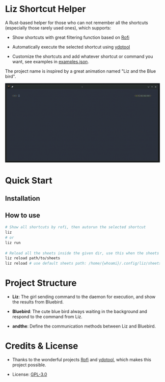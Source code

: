 # Liz Shortcut Helper

A Rust-based helper for those who can not remember all the shortcuts (especially those rarely used ones), which supports:

 - Show shortcuts with great filtering function based on [Rofi](https://github.com/davatorium/rofi/)

 - Automatically execute the selected shortcut using [ydotool](https://github.com/ReimuNotMoe/ydotool)

 - Customize the shortcuts and add whatever shortcut or command you want, see examples in [examples.json](./data/sheets/examples.json).

The project name is inspired by a great animation named "Liz and the Blue bird".

![Show example](./assets/liz_example.gif)

# Quick Start

## Installation



## How to use

```bash
# Show all shortcuts by rofi, then autorun the selected shortcut
liz
# or
liz run

# Reload all the sheets inside the given dir, use this when the sheets are modified
liz reload path/to/sheets
liz reload # use default sheets path: /home/{whoami}/.config/liz/sheets

```

# Project Structure

 - **Liz**: The girl sending command to the daemon for execution, and show the results from Bluebird.

 - **Bluebird**: The cute blue bird always waiting in the background and respond to the command from Liz.

 - **andthe**: Define the communication methods between Liz and Bluebird.

# Credits & License

 - Thanks to the wonderful projects [Rofi](https://github.com/davatorium/rofi/) and [ydotool](https://github.com/ReimuNotMoe/ydotool), which makes this project possible.

 - License: [GPL-3.0](./LICENSE)